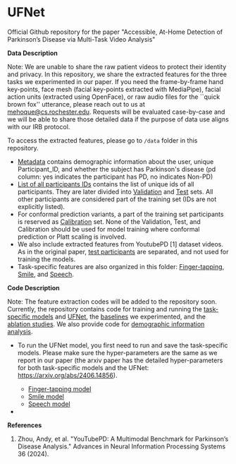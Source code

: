# UFNet
Official Github repository for the paper "Accessible, At-Home Detection of Parkinson’s Disease via Multi-Task Video Analysis"

**Data Description**

Note: We are unable to share the raw patient videos to protect their identity and privacy. In this repository, we share the extracted features for the three tasks we experimented in our paper. If you need the frame-by-frame hand key-points, face mesh (facial key-points extracted with MediaPipe), facial action units (extracted using OpenFace), or raw audio files for the ``quick brown fox'' utterance, please reach out to us at mehoque@cs.rochester.edu. Requests will be evaluated case-by-case and we will be able to share those detailed data if the purpose of data use aligns with our IRB protocol.

To access the extracted features, please go to ```/data``` folder in this repository. 
* [Metadata](data/all_file_user_metadata.csv) contains demographic information about the user, unique Participant_ID, and whether the subject has Parkinson's disease (pd column: yes indicates the participant has PD, no indicates Non-PD)
* [List of all participants IDs](data/all_task_ids.txt) contains the list of unique ids of all participants. They are later divided into [Validation](data/dev_set_participants.txt) and [Test](data/test_set_participants.txt) sets. All other participants are considered part of the training set (IDs are not explicitly listed).
* For conformal prediction variants, a part of the training set participants is reserved as [Calibration](data/calib_set_participants.txt) set. None of the Validation, Test, and Calibration should be used for model training where conformal prediction or Platt scaling is involved.
* We also include extracted features from YoutubePD [1] dataset videos. As in the original paper, [test participants](data/test_set_participants_yt_pd.txt) are separated, and not used for training the models.
* Task-specific features are also organized in this folder: [Finger-tapping](data/finger_tapping/features_demography_diagnosis_Nov22_2023.csv), [Smile](data/facial_expression_smile/facial_dataset.csv), 
and [Speech](data/quick_brown_fox/wavlm_fox_features.csv).

**Code Description**

Note: The feature extraction codes will be added to the repository soon. Currently, the repository contains code for training and running the [task-specific models](code/unimodal_models) and [UFNet](code/fusion_models/ufnet), the [baselines](code/fusion_models/baselines) we experimented, and the [ablation studies](code/fusion_models/ufnet/ablations). 
We also provide code for [demographic information analysis](code/demographic_details/demography_summary_table.py).

* To run the UFNet model, you first need to run and save the task-specific models. Please make sure the hyper-parameters are the same as we report in our paper (the arxiv paper has the detailed hyper-parameters for both task-specific models and the UFNet: https://arxiv.org/abs/2406.14856).
  * [Finger-tapping model](/code/unimodal_models/finger_tapping/unimodal_finger_baal.py)
  * [Smile model](code/unimodal_models/facial_expression_smile/unimodal_smile_baal.py)
  * [Speech model](code/unimodal_models/quick_brown_fox/unimodal_fox_baal.py)
 
* 

**References**
1. Zhou, Andy, et al. "YouTubePD: A Multimodal Benchmark for Parkinson’s Disease Analysis." Advances in Neural Information Processing Systems 36 (2024).
